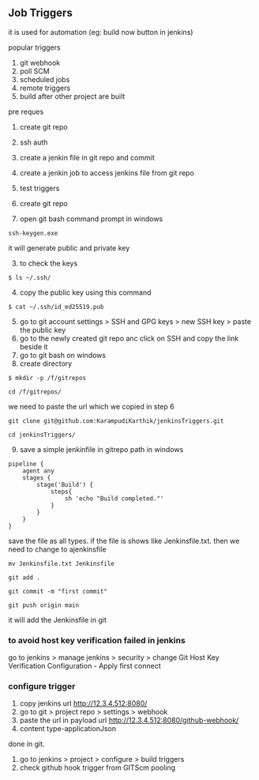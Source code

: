 ## Job Triggers

it is used for automation (eg: build now button in jenkins)

popular triggers
1. git webhook
2. poll SCM
3. scheduled jobs
4. remote triggers
5. build after other project are built

pre reques
1. create git repo
2. ssh auth
3. create a jenkin file in git repo and commit
4. create a jenkin job to access jenkins file from git repo
5. test triggers


1. create git repo
2. open git bash command prompt in windows
```
ssh-keygen.exe
```
it will generate public and private key

3. to check the keys
```
$ ls ~/.ssh/
```

4. copy the public key using this command
```
$ cat ~/.ssh/id_ed25519.pub
```

5. go to git account settings > SSH and GPG keys > new SSH key > paste the public key
6. go to the newly created git repo anc click on SSH and copy the link beside it
7. go to git bash on windows
8. create directory
```
$ mkdir -p /f/gitrepos
```

```
cd /f/gitrepos/
```
we need to paste the url which we copied in step 6
```
git clone git@github.com:KarampudiKarthik/jenkinsTriggers.git
```

```
cd jenkinsTriggers/
```

9. save a simple jenkinfile in gitrepo path in windows
```
pipeline {
	agent any
	stages {
		stage('Build') {
			steps{
				sh 'echo "Build completed."'
			}
		}
	}
}
```
save the file as all types. if the file is shows like Jenkinsfile.txt. then we need to change to ajenkinsfile
```
mv Jenkinsfile.txt Jenkinsfile
```

```
git add .
```

```
git commit -m "first commit"
```

```
git push origin main
```

it will add the Jenkinsfile in git

### to avoid host key verification failed in jenkins
go to jenkins > manage jenkins > security > change  Git Host Key Verification Configuration - Apply first connect

### configure trigger
1. copy jenkins url
   http://12.3.4.512:8080/
2. go to git > project repo > settings > webhook
3. paste the url in payload url
   http://12.3.4.512:8080/github-webhook/
4. content type-applicationJson

done in git.

1. go to jenkins > project > configure > build triggers
2. check github hook trigger from GITScm pooling


